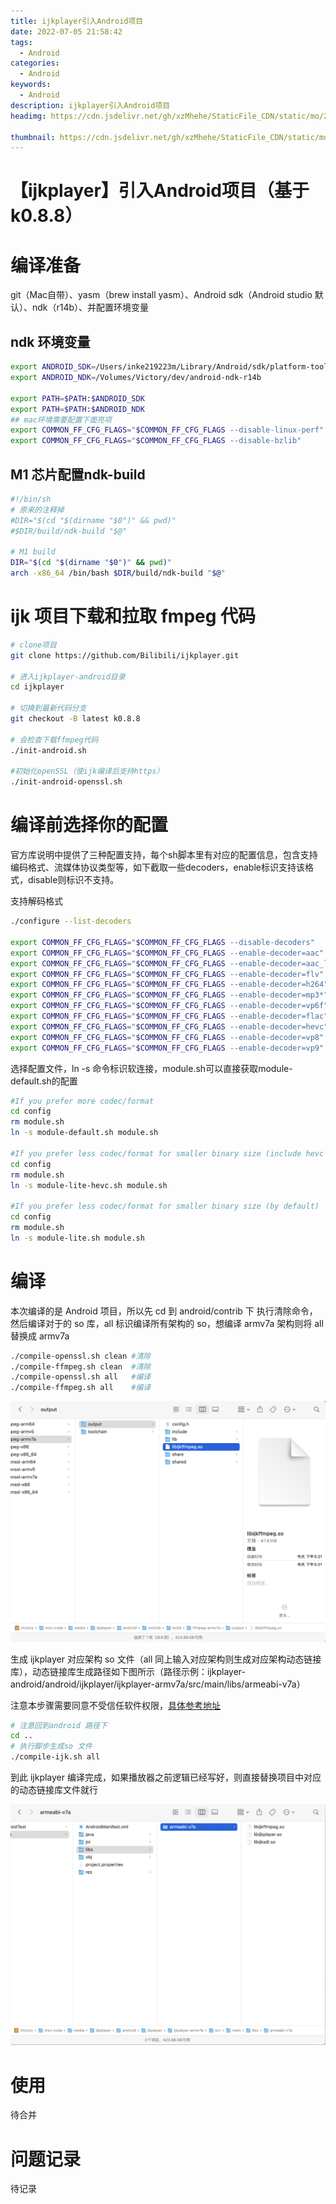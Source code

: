 ```yaml
---
title: ijkplayer引入Android项目
date: 2022-07-05 21:58:42
tags:
  - Android
categories:
  - Android
keywords:
  - Android
description: ijkplayer引入Android项目
headimg: https://cdn.jsdelivr.net/gh/xzMhehe/StaticFile_CDN/static/mo/20220705140819.png

thumbnail: https://cdn.jsdelivr.net/gh/xzMhehe/StaticFile_CDN/static/mo/20220705140819.png
---
```


# 【ijkplayer】引入Android项目（基于k0.8.8）



# 编译准备

git（Mac自带）、yasm（brew install yasm）、Android sdk（Android studio 默认）、ndk（r14b）、并配置环境变量

## ndk 环境变量

```bash
export ANDROID_SDK=/Users/inke219223m/Library/Android/sdk/platform-tools
export ANDROID_NDK=/Volumes/Victory/dev/android-ndk-r14b

export PATH=$PATH:$ANDROID_SDK
export PATH=$PATH:$ANDROID_NDK
## mac环境需要配置下面亮项
export COMMON_FF_CFG_FLAGS="$COMMON_FF_CFG_FLAGS --disable-linux-perf"
export COMMON_FF_CFG_FLAGS="$COMMON_FF_CFG_FLAGS --disable-bzlib"
```



## M1 芯片配置ndk-build

```bash
#!/bin/sh
# 原来的注释掉
#DIR="$(cd "$(dirname "$0")" && pwd)"
#$DIR/build/ndk-build "$@"

# M1 build
DIR="$(cd "$(dirname "$0")" && pwd)"
arch -x86_64 /bin/bash $DIR/build/ndk-build "$@"
```



# ijk 项目下载和拉取 fmpeg 代码

```bash
# clone项目
git clone https://github.com/Bilibili/ijkplayer.git

# 进入ijkplayer-android目录
cd ijkplayer

# 切换到最新代码分支
git checkout -B latest k0.8.8

# 会检查下载ffmpeg代码 
./init-android.sh

#初始化openSSL（使ijk编译后支持https）
./init-android-openssl.sh
```



# 编译前选择你的配置

官方库说明中提供了三种配置支持，每个sh脚本里有对应的配置信息，包含支持编码格式、流媒体协议类型等，如下截取一些decoders，enable标识支持该格式，disable则标识不支持。

支持解码格式

```bash
./configure --list-decoders

export COMMON_FF_CFG_FLAGS="$COMMON_FF_CFG_FLAGS --disable-decoders"
export COMMON_FF_CFG_FLAGS="$COMMON_FF_CFG_FLAGS --enable-decoder=aac"
export COMMON_FF_CFG_FLAGS="$COMMON_FF_CFG_FLAGS --enable-decoder=aac_latm"
export COMMON_FF_CFG_FLAGS="$COMMON_FF_CFG_FLAGS --enable-decoder=flv"
export COMMON_FF_CFG_FLAGS="$COMMON_FF_CFG_FLAGS --enable-decoder=h264"
export COMMON_FF_CFG_FLAGS="$COMMON_FF_CFG_FLAGS --enable-decoder=mp3*"
export COMMON_FF_CFG_FLAGS="$COMMON_FF_CFG_FLAGS --enable-decoder=vp6f"
export COMMON_FF_CFG_FLAGS="$COMMON_FF_CFG_FLAGS --enable-decoder=flac"
export COMMON_FF_CFG_FLAGS="$COMMON_FF_CFG_FLAGS --enable-decoder=hevc"
export COMMON_FF_CFG_FLAGS="$COMMON_FF_CFG_FLAGS --enable-decoder=vp8"
export COMMON_FF_CFG_FLAGS="$COMMON_FF_CFG_FLAGS --enable-decoder=vp9"
```



选择配置文件，ln -s 命令标识软连接，module.sh可以直接获取module-default.sh的配置

```bash
#If you prefer more codec/format
cd config
rm module.sh
ln -s module-default.sh module.sh

#If you prefer less codec/format for smaller binary size (include hevc function)
cd config
rm module.sh
ln -s module-lite-hevc.sh module.sh

#If you prefer less codec/format for smaller binary size (by default)
cd config
rm module.sh
ln -s module-lite.sh module.sh
```



# 编译

本次编译的是 Android 项目，所以先  cd  到  android/contrib 下 执行清除命令，然后编译对于的  so  库，all  标识编译所有架构的  so，想编译 armv7a 架构则将 all 替换成 armv7a

```bash
./compile-openssl.sh clean #清除
./compile-ffmpeg.sh clean  #清除
./compile-openssl.sh all   #编译
./compile-ffmpeg.sh all    #编译
```



<img src="https://raw.githubusercontent.com/xzMhehe/StaticFile_CDN/main/static/mo/20220705175114.png" width="600"/>



生成 ijkplayer 对应架构  so 文件（all 同上输入对应架构则生成对应架构动态链接库），动态链接库生成路径如下图所示（路径示例：ijkplayer-android/android/ijkplayer/ijkplayer-armv7a/src/main/libs/armeabi-v7a）

注意本步骤需要同意不受信任软件权限，[具体参考地址](https://support.apple.com/en-us/HT202491)

```bash
# 注意回到android 路径下
cd ..
# 执行脚步生成so 文件
./compile-ijk.sh all
```



到此 ijkplayer 编译完成，如果播放器之前逻辑已经写好，则直接替换项目中对应的动态链接库文件就行

<img src="https://raw.githubusercontent.com/xzMhehe/StaticFile_CDN/main/static/mo/20220705175436.png" width="600"/>


# 使用
待合并




# 问题记录
待记录
